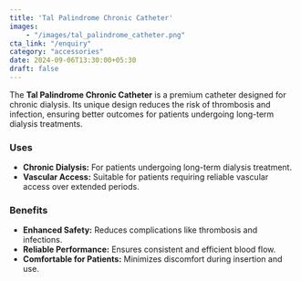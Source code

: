 ```yaml
---
title: 'Tal Palindrome Chronic Catheter'
images: 
    - "/images/tal_palindrome_catheter.png"
cta_link: "/enquiry"
category: "accessories"
date: 2024-09-06T13:30:00+05:30
draft: false
---
```


<!-- ### Product Description -->

The **Tal Palindrome Chronic Catheter** is a premium catheter designed for chronic dialysis. Its unique design reduces the risk of thrombosis and infection, ensuring better outcomes for patients undergoing long-term dialysis treatments.
<!-- 
### Key Features

- **Innovative Design:** Reduces the risk of thrombosis and catheter-related infections.
- **High Flow Rates:** Ensures optimal blood flow for efficient dialysis sessions.
- **Patient-Friendly:** Designed for comfort and minimal insertion pain.
- **Sterile Packaging:** Packaged to maintain hygiene and patient safety. -->

### Uses

- **Chronic Dialysis:** For patients undergoing long-term dialysis treatment.
- **Vascular Access:** Suitable for patients requiring reliable vascular access over extended periods.

<!-- ### Who Needs This Product?

- **Dialysis Centers and Nephrologists:** For patients needing chronic catheter solutions.
- **Hospitals and Healthcare Providers:** Institutions focused on providing long-term dialysis care. -->

### Benefits

- **Enhanced Safety:** Reduces complications like thrombosis and infections.
- **Reliable Performance:** Ensures consistent and efficient blood flow.
- **Comfortable for Patients:** Minimizes discomfort during insertion and use.
